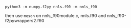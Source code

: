 ```
python3 -m numpy.f2py nnls.f90 -m nnls_f90
```

then use `meson` on nnls_f90module.c, nnls.f90 and nnls_f90-f2pywrappers2.f90
